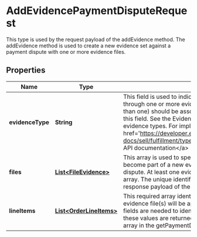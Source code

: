 

# AddEvidencePaymentDisputeRequest

This type is used by the request payload of the addEvidence method. The addEvidence method is used to create a new evidence set against a payment dispute with one or more evidence files.

## Properties

Name | Type | Description | Notes
------------ | ------------- | ------------- | -------------
**evidenceType** | **String** | This field is used to indicate the type of evidence being provided through one or more evidence files. All evidence files (if more than one) should be associated with the evidence type passed in this field. See the EvidenceTypeEnum type for the supported evidence types. For implementation help, refer to &lt;a href&#x3D;&#39;https://developer.ebay.com/api-docs/sell/fulfillment/types/api:EvidenceTypeEnum&#39;&gt;eBay API documentation&lt;/a&gt; |  [optional]
**files** | [**List&lt;FileEvidence&gt;**](FileEvidence.md) | This array is used to specify one or more evidence files that will become part of a new evidence set associated with a payment dispute. At least one evidence file must be specified in the files array. The unique identifier of an evidence file is returned in the response payload of the uploadEvidence method. |  [optional]
**lineItems** | [**List&lt;OrderLineItems&gt;**](OrderLineItems.md) | This required array identifies the order line item(s) for which the evidence file(s) will be applicable. Both the itemId and lineItemID fields are needed to identify each order line item, and both of these values are returned under the evidenceRequests.lineItems array in the getPaymentDispute response. |  [optional]



